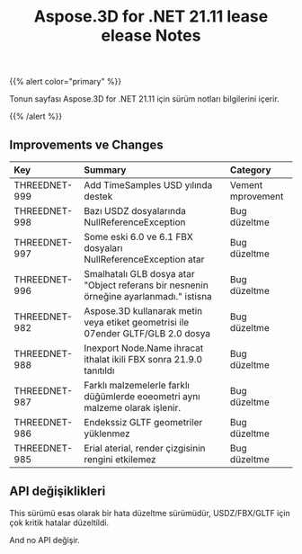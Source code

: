 ﻿---
title: Aspose.3D for .NET 21.11 lease elease Notes
type: docs
weight: 2
url: /tr/net/aspose-3d-for-net-21-11-release-notes/
---
{{% alert color="primary" %}}

Tonun sayfası Aspose.3D for .NET 21.11 için sürüm notları bilgilerini içerir.

{{% /alert %}}
## **Improvements ve Changes**

|**Key**|**Summary**|**Category**|
|:- |:- |:- |
|THREEDNET-999 |Add TimeSamples USD yılında destek|Vement mprovement|
|THREEDNET-998 |Bazı USDZ dosyalarında NullReferenceException|Bug düzeltme|
|THREEDNET-997 |Some eski 6.0 ve 6.1 FBX dosyaları NullReferenceException atar|Bug düzeltme|
|THREEDNET-996 |Smalhatalı GLB dosya atar "Object referans bir nesnenin örneğine ayarlanmadı." istisna|Bug düzeltme|
|THREEDNET-982 |Aspose.3D kullanarak metin veya etiket geometrisi ile 07ender GLTF/GLB 2.0 dosya|Bug düzeltme|
|THREEDNET-988 |Inexport Node.Name ihracat ithalat ikili FBX sonra 21.9.0 tanıtıldı|Bug düzeltme|
|THREEDNET-987 |Farklı malzemelerle farklı düğümlerde eoeometri aynı malzeme olarak işlenir.|Bug düzeltme|
|THREEDNET-986 |Endekssiz GLTF geometriler yüklenmez|Bug düzeltme|
|THREEDNET-985 |Erial aterial, render çizgisinin rengini etkilemez|Bug düzeltme|


## API değişiklikleri ##

This sürümü esas olarak bir hata düzeltme sürümüdür, USDZ/FBX/GLTF için çok kritik hatalar düzeltildi.

And no API değişir.
